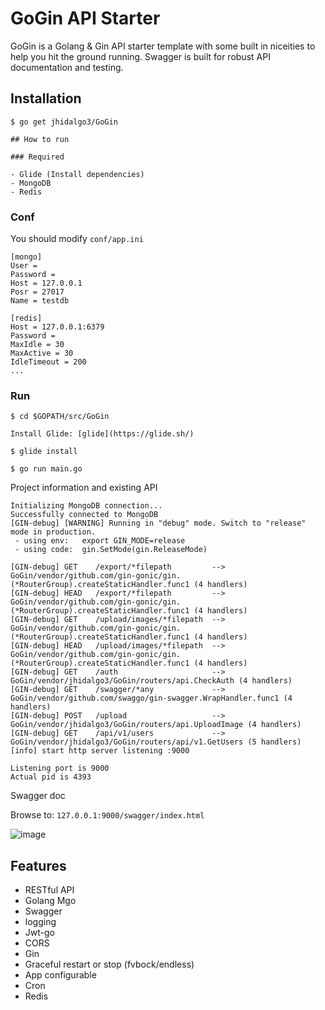 # GoGin API Starter

GoGin is a Golang & Gin API starter template with some built in niceities to help you hit the ground running.
Swagger is built for robust API documentation and testing.

## Installation
```
$ go get jhidalgo3/GoGin

## How to run

### Required

- Glide (Install dependencies)
- MongoDB
- Redis
```

### Conf

You should modify `conf/app.ini`

```
[mongo]
User = 
Password =
Host = 127.0.0.1
Posr = 27017
Name = testdb

[redis]
Host = 127.0.0.1:6379
Password =
MaxIdle = 30
MaxActive = 30
IdleTimeout = 200
...
```

### Run
```
$ cd $GOPATH/src/GoGin

Install Glide: [glide](https://glide.sh/)

$ glide install

$ go run main.go 
```

Project information and existing API

```
Initializing MongoDB connection...
Successfully connected to MongoDB
[GIN-debug] [WARNING] Running in "debug" mode. Switch to "release" mode in production.
 - using env:   export GIN_MODE=release
 - using code:  gin.SetMode(gin.ReleaseMode)

[GIN-debug] GET    /export/*filepath         --> GoGin/vendor/github.com/gin-gonic/gin.(*RouterGroup).createStaticHandler.func1 (4 handlers)
[GIN-debug] HEAD   /export/*filepath         --> GoGin/vendor/github.com/gin-gonic/gin.(*RouterGroup).createStaticHandler.func1 (4 handlers)
[GIN-debug] GET    /upload/images/*filepath  --> GoGin/vendor/github.com/gin-gonic/gin.(*RouterGroup).createStaticHandler.func1 (4 handlers)
[GIN-debug] HEAD   /upload/images/*filepath  --> GoGin/vendor/github.com/gin-gonic/gin.(*RouterGroup).createStaticHandler.func1 (4 handlers)
[GIN-debug] GET    /auth                     --> GoGin/vendor/jhidalgo3/GoGin/routers/api.CheckAuth (4 handlers)
[GIN-debug] GET    /swagger/*any             --> GoGin/vendor/github.com/swaggo/gin-swagger.WrapHandler.func1 (4 handlers)
[GIN-debug] POST   /upload                   --> GoGin/vendor/jhidalgo3/GoGin/routers/api.UploadImage (4 handlers)
[GIN-debug] GET    /api/v1/users             --> GoGin/vendor/jhidalgo3/GoGin/routers/api/v1.GetUsers (5 handlers)
[info] start http server listening :9000

Listening port is 9000
Actual pid is 4393
```
Swagger doc

Browse to: `127.0.0.1:9000/swagger/index.html`

![image](https://i.imgur.com/nip4Xhr.png)

## Features

- RESTful API
- Golang Mgo
- Swagger
- logging
- Jwt-go
- CORS
- Gin
- Graceful restart or stop (fvbock/endless)
- App configurable
- Cron
- Redis